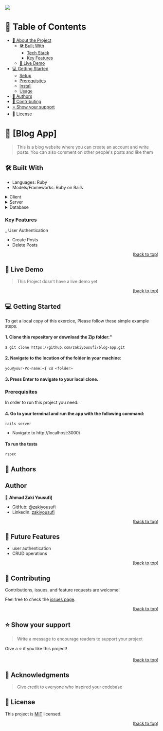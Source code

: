 ![](https://img.shields.io/badge/Microverse-blueviolet)

# 📗 Table of Contents

- [📖 About the Project](#about-project)
  - [🛠 Built With](#built-with)
    - [Tech Stack](#tech-stack)
    - [Key Features](#key-features)
  - [🚀 Live Demo](#live-demo)
- [💻 Getting Started](#getting-started)
  - [Setup](#setup)
  - [Prerequisites](#prerequisites)
  - [Install](#install)
  - [Usage](#usage)
- [👥 Authors](#authors)
- [🤝 Contributing](#contributing)
- [⭐️ Show your support](#support)
- [📝 License](#license)

# 📖 [Blog App] <a name="about-project"></a>

> This is a blog website where you can create an account and write posts. You can also comment on other people's posts and like them

## 🛠 Built With <a name="built-with"></a>
- Languages: Ruby
- Models/Frameworks: Ruby on Rails

<details>
  <summary>Client</summary>
  <ul>
    <li><a href="#">Ruby</a></li>
  </ul>
</details>

<details>
  <summary>Server</summary>
  <ul>
    <li><a href="https://expressjs.com/">Rails server</a></li>
  </ul>
</details>

<details>
<summary>Database</summary>
  <ul>
    <li><a href="https://www.postgresql.org/">PostgreSQL</a></li>
  </ul>
</details>

<!-- Features -->

### Key Features <a name="key-features">
_ User Authentication
- Create Posts
- Delete Posts

<p align="right">(<a href="#readme-top">back to top</a>)</p>

<!-- LIVE DEMO -->

## 🚀 Live Demo <a name="live-demo"></a>

> This Project dosn't have a live demo yet

<p align="right">(<a href="#readme-top">back to top</a>)</p>

<!-- GETTING STARTED -->

## 💻 Getting Started <a name="getting-started"></a>

To get a local copy of this exercice, Please follow these simple example steps.


#### 1. Clone this repository or download the Zip folder:"

```command
$ git clone https://github.com/zakiyousufi/blog-app.git
```
#### 2. Navigate to the location of the folder in your machine:
```command
you@your-Pc-name:~$ cd <folder>
```
#### 3. Press Enter to navigate to your local clone.


### Prerequisites

In order to run this project you need:

#### 4. Go to your terminal and run the app with the following command:
```command
rails server
```
- Navigate to http://localhost:3000/

#### To run the tests
```
rspec
```

## 👥 Authors <a name="authors"></a>


## Author

👤 **Ahmad Zaki Yousufi]**

- GitHub: [@zakiyousufi](https://github.com/zakiyousufi)
- LinkedIn: [zakiyousufi](https://www.linkedin.com/in/zakiyousufi)

<p align="right">(<a href="#readme-top">back to top</a>)</p>

## 🔭 Future Features

 - user authentication
 - CRUD operations

<p align="right">(<a href="#readme-top">back to top</a>)</p>

<!-- CONTRIBUTING -->

## 🤝 Contributing <a name="contributing"></a>

Contributions, issues, and feature requests are welcome!

Feel free to check the [issues page](../../issues/).

<p align="right">(<a href="#readme-top">back to top</a>)</p>

<!-- SUPPORT -->

## ⭐️ Show your support <a name="support"></a>

> Write a message to encourage readers to support your project

Give a ⭐️ if you like this project!

<p align="right">(<a href="#readme-top">back to top</a>)</p>

## 🙏 Acknowledgments

> Give credit to everyone who inspired your codebase

<!-- LICENSE -->

## 📝 License <a name="license"></a>

This project is [MIT](./MIT.md) licensed.

<p align="right">(<a href="#readme-top">back to top</a>)</p>
